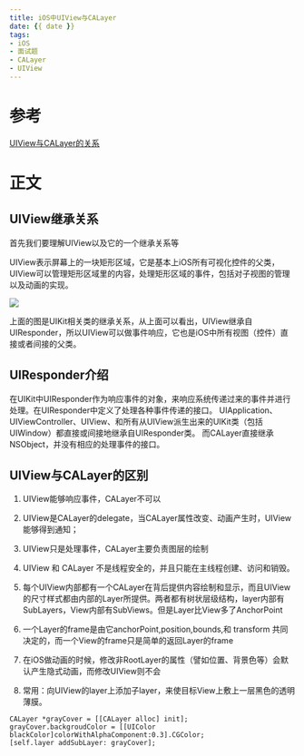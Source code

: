 ```yaml
---
title: iOS中UIView与CALayer
date: {{ date }}
tags:
- iOS
- 面试题
- CALayer
- UIView
---
```


# 参考

[UIView与CALayer的关系](https://coderlawrence.github.io/2020/03/04/UIView%E4%B8%8ECALayer%E7%9A%84%E5%85%B3%E7%B3%BB/)


# 正文

## UIView继承关系 

首先我们要理解UIView以及它的一个继承关系等

UIView表示屏幕上的一块矩形区域，它是基本上iOS所有可视化控件的父类，UIView可以管理矩形区域里的内容，处理矩形区域的事件，包括对子视图的管理以及动画的实现。

![](001.png)

上面的图是UIKit相关类的继承关系，从上面可以看出，UIView继承自UIResponder，所以UIView可以做事件响应，它也是iOS中所有视图（控件）直接或者间接的父类。

## UIResponder介绍

在UIKit中UIResponder作为响应事件的对象，来响应系统传递过来的事件并进行处理。在UIResponder中定义了处理各种事件传递的接口。
UIApplication、UIViewController、UIView、和所有从UIView派生出来的UIKit类（包括UIWindow）都直接或间接地继承自UIResponder类。
而CALayer直接继承NSObject，并没有相应的处理事件的接口。


## UIView与CALayer的区别

1. UIView能够响应事件，CALayer不可以
2. UIView是CALayer的delegate，当CALayer属性改变、动画产生时，UIView能够得到通知；
3. UIView只是处理事件，CALayer主要负责图层的绘制
4. UIView 和 CALayer 不是线程安全的，并且只能在主线程创建、访问和销毁。
5. 每个UIView内部都有一个CALayer在背后提供内容绘制和显示，而且UIView的尺寸样式都由内部的Layer所提供。两者都有树状层级结构，layer内部有SubLayers，View内部有SubViews。但是Layer比View多了AnchorPoint
6. 一个Layer的frame是由它anchorPoint,position,bounds,和 transform 共同决定的，而一个View的frame只是简单的返回Layer的frame
7. 在iOS做动画的时候，修改非RootLayer的属性（譬如位置、背景色等）会默认产生隐式动画，而修改UIView则不会

8. 常用：向UIView的layer上添加子layer，来使目标View上敷上一层黑色的透明薄膜。
```objc
CALayer *grayCover = [[CALayer alloc] init];
grayCover.backgroudColor = [[UIColor blackColor]colorWithAlphaComponent:0.3].CGColor;
[self.layer addSubLayer: grayCover];
```